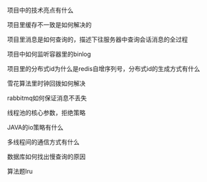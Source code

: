 
项目中的技术亮点有什么  

项目里缓存不一致是如何解决的  

项目里消息是如何查询的，描述下往服务器中查询会话消息的全过程  

项目中如何监听容器里的binlog  

项目里的分布式id为什么是redis自增序列号，分布式id的生成方式有什么  

雪花算法里时钟回拨如何解决  

rabbitmq如何保证消息不丢失  

线程池的核心参数，拒绝策略  

JAVA的io策略有什么  

多线程间的通信方式有什么  

数据库如何找出慢查询的原因

算法题lru  
